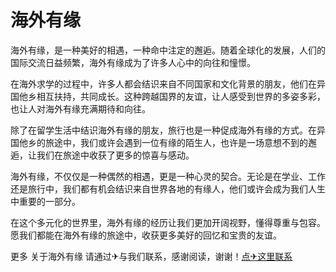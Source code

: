# 海外有缘

海外有缘，是一种美好的相遇，一种命中注定的邂逅。随着全球化的发展，人们的国际交流日益频繁，海外有缘成为了许多人心中的向往和憧憬。

在海外求学的过程中，许多人都会结识来自不同国家和文化背景的朋友，他们在异国他乡相互扶持，共同成长。这种跨越国界的友谊，让人感受到世界的多姿多彩，也让人对海外有缘充满期待和向往。

除了在留学生活中结识海外有缘的朋友，旅行也是一种促成海外有缘的方式。在异国他乡的旅途中，我们或许会遇到一位有缘的陌生人，也许是一场意想不到的邂逅，让我们在旅途中收获了更多的惊喜与感动。

海外有缘，不仅仅是一种偶然的相遇，更是一种心灵的契合。无论是在学业、工作还是旅行中，我们都有机会结识来自世界各地的有缘人，他们或许会成为我们人生中重要的一部分。

在这个多元化的世界里，海外有缘的经历让我们更加开阔视野，懂得尊重与包容。愿我们都能在海外有缘的旅途中，收获更多美好的回忆和宝贵的友谊。

更多 关于海外有缘 请通过✈与我们联系，感谢阅读，谢谢！[点✈这里联系](https://d.k02.cc)